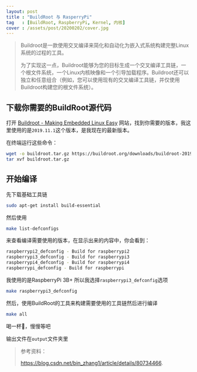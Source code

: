 ```yaml
---
layout: post
title : "BuildRoot 与 RasperryPi"
tag   : [BuildRoot, RaspberryPi, Kernel, 内核]
cover : /assets/post/20200202/cover.jpg
---
```


>Buildroot是一款使用交叉编译来简化和自动化为嵌入式系统构建完整Linux系统的过程的工具。
>
>为了实现这一点，Buildroot能够为您的目标生成一个交叉编译工具链，一个根文件系统，一个Linux内核映像和一个引导加载程序。Buildroot还可以独立和任意组合（例如，您可以使用现有的交叉编译工具链，并仅使用Buildroot构建您的根文件系统）。



## 下载你需要的BuildRoot源代码

打开 [Buildroot - Making Embedded Linux Easy](https://buildroot.org/download.html) 网站，找到你需要的版本，我这里使用的是`2019.11.1`这个版本，是我现在的最新版本。

在终端运行这些命令：

```bash
wget -o buildroot.tar.gz https://buildroot.org/downloads/buildroot-2019.11.1.tar.gz
tar xvf buildroot.tar.gz
```



## 开始编译

先下载基础工具链

```bash
sudo apt-get install build-essential
```

然后使用

```bash
make list-defconfigs 
```

来查看编译需要使用的版本，在显示出来的内容中，你会看到：

```bash
raspberrypi2_defconfig - Build for raspberrypi2
raspberrypi3_defconfig - Build for raspberrypi3
raspberrypi4_defconfig - Build for raspberrypi4
raspberrypi_defconfig - Build for raspberrypi
```

我使用的是RaspberryPi 3B+ 所以我选择`raspberrypi3_defconfig`选项

```bash
make raspberrypi3_defconfig
```

然后，使用BuildRoot的工具来构建需要使用的工具链然后进行编译

```bash
make all
```

喝一杯🍵，慢慢等吧



输出文件在`output`文件夹里



> 参考资料：
>
> https://blog.csdn.net/bin_zhang1/article/details/80734466. 